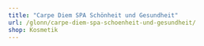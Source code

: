```yaml
---
title: "Carpe Diem SPA Schönheit und Gesundheit"
url: /glonn/carpe-diem-spa-schoenheit-und-gesundheit/
shop: Kosmetik
---
```

